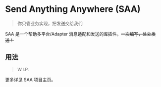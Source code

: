 # Send Anything Anywhere (SAA)

> 你只管业务实现，把发送交给我们

SAA 是一个帮助多平台/Adapter 消息适配和发送的库插件。~~一次编写，处处发送！~~

## 用法

> W.I.P.

更多详见 SAA 项目主页。

<project-info
    name="Saa"
    license="MIT"
    author="felinae98"
    repoUser="MountainDash"
    repoName="nonebot-plugin-send-anything-anywhere"
/>
